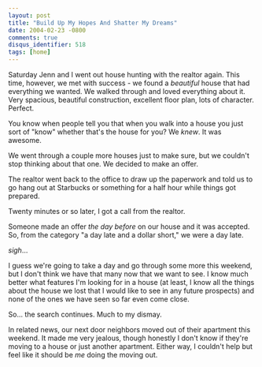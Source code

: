 ```yaml
---
layout: post
title: "Build Up My Hopes And Shatter My Dreams"
date: 2004-02-23 -0800
comments: true
disqus_identifier: 518
tags: [home]
---
```

Saturday Jenn and I went out house hunting with the realtor again. This
time, however, we met with success - we found a *beautiful* house that
had everything we wanted. We walked through and loved everything about
it. Very spacious, beautiful construction, excellent floor plan, lots of
character. Perfect.

 You know when people tell you that when you walk into a house you just
sort of "know" whether that's the house for you? We *knew*. It was
awesome.

 We went through a couple more houses just to make sure, but we couldn't
stop thinking about that one. We decided to make an offer.

 The realtor went back to the office to draw up the paperwork and told
us to go hang out at Starbucks or something for a half hour while things
got prepared.

 Twenty minutes or so later, I got a call from the realtor.

 Someone made an offer *the day before* on our house and it was
accepted. So, from the category "a day late and a dollar short," we were
a day late.

*sigh*...

 I guess we're going to take a day and go through some more this
weekend, but I don't think we have that many now that we want to see. I
know much better what features I'm looking for in a house (at least, I
know all the things about the house we lost that I would like to see in
any future prospects) and none of the ones we have seen so far even come
close.

 So... the search continues. Much to my dismay.

 In related news, our next door neighbors moved out of their apartment
this weekend. It made me very jealous, though honestly I don't know if
they're moving to a house or just another apartment. Either way, I
couldn't help but feel like it should be *me* doing the moving out.
